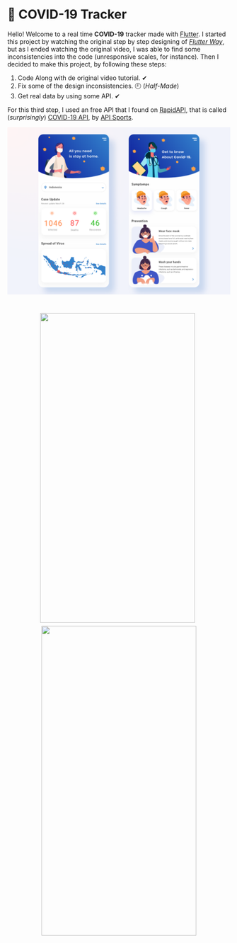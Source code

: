 # 💉 COVID-19 Tracker

Hello! Welcome to a real time **COVID-19** tracker made with [Flutter](https://flutter.dev/ "Flutter"). I started this project by watching the original step by step designing of *[Flutter Way](https://www.youtube.com/channel/UCJm7i4g4z7ZGcJA_HKHLCVw "Flutter Way")*, but as I ended watching the original video, I was able to find some inconsistencies into the code (unresponsive scales, for instance). Then I decided to make this project, by following these steps:

1. Code Along with de original video tutorial. ✔
2. Fix some of the design inconsistencies. 🕘 (*Half-Made*)
3. Get real data by using some API. ✔

For this third step, I used an free API that I found on [RapidAPI](https://rapidapi.com/ "RapidAPI"),  that is called (*surprisingly*) [COVID-19 API](https://rapidapi.com/api-sports/api/covid-193/details "COVID-19 API"), by [API Sports](https://rapidapi.com/user/api-sports "API Sports").

<p align="center"><img src=".github/screens.png?raw=true"/></p>

<h1 align="center">
<img align="center"><img src=".github/screen1.gif?raw=true" width="350" height="700"/>
<img align="center"><img src=".github/screen2.gif?raw=true" width="350" height="700"/>
</h1>
